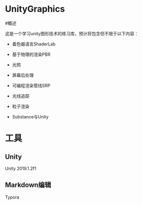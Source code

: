 # UnityGraphics
#概述

这是一个学习unity图形技术的练习库，预计将包含但不限于以下内容：

- 着色器语言ShaderLab
- 基于物理的渲染PBR

- 光照

- 屏幕后处理

- 可编程渲染管线SRP
- 光线追踪
- 粒子渲染
- Substance与Unity

# 工具

## Unity

Unity 2019.1.2f1

## Markdown编辑

Typora
